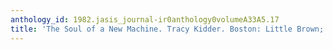 ```yaml
---
anthology_id: 1982.jasis_journal-ir0anthology0volumeA33A5.17
title: 'The Soul of a New Machine. Tracy Kidder. Boston: Little Brown; 1981'
---
```

